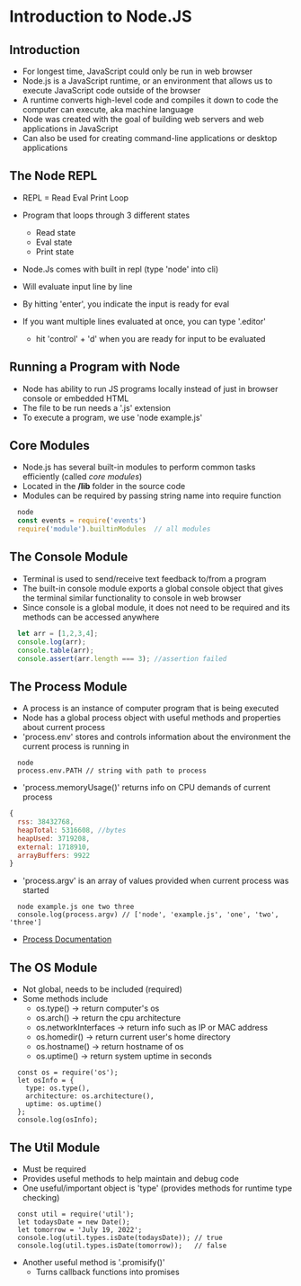 # Introduction to Node.JS
 
## Introduction
  - For longest time, JavaScript could only be run in web browser
  - Node.js is a JavaScript runtime, or an environment that allows us to execute JavaScript code outside of the browser
  - A runtime converts high-level code and compiles it down to code the computer can execute, aka machine language
  - Node was created with the goal of building web servers and web applications in JavaScript
  - Can also be used for creating command-line applications or desktop applications
  
## The Node REPL
  - REPL = Read Eval Print Loop
  - Program that loops through 3 different states
    - Read state  
    - Eval state
    - Print state
  - Node.Js comes with built in repl (type 'node' into cli)
  - Will evaluate input line by line
  
  - By hitting 'enter', you indicate the input is ready for eval
  - If you want multiple lines evaluated at once, you can type '.editor'
    - hit 'control' + 'd' when you are ready for input to be evaluated

## Running a Program with Node
  - Node has ability to run JS programs locally instead of just in browser console or embedded HTML
  - The file to be run needs a '.js' extension
  - To execute a program, we use 'node example.js'

## Core Modules
  - Node.js has several built-in modules to perform common tasks efficiently (called *core modules*)
  - Located in the **/lib** folder in the source code
  - Modules can be required by passing string name into require function
  ```JavaScript
    node
    const events = require('events')
    require('module').builtinModules  // all modules
  ```
  
## The Console Module
  - Terminal is used to send/receive text feedback to/from a program 
  - The built-in console module exports a global console object that gives the terminal similar functionality to console in web browser
  - Since console is a global module, it does not need to be required and its methods can be accessed anywhere
  ```JavaScript
    let arr = [1,2,3,4];
    console.log(arr);
    console.table(arr);
    console.assert(arr.length === 3); //assertion failed
  ```
  
## The Process Module
  - A process is an instance of computer program that is being executed
  - Node has a global process object with useful methods and properties about current process
  - 'process.env' stores and controls information about the environment the current process is running in
  ```
    node
    process.env.PATH // string with path to process
  ```
  - 'process.memoryUsage()' returns info on CPU demands of current process
  ``` JavaScript
  {
    rss: 38432768,
    heapTotal: 5316608, //bytes
    heapUsed: 3719208,
    external: 1718910,
    arrayBuffers: 9922
  }
 ```
 - 'process.argv' is an array of values provided when current process was started
 ```Js
   node example.js one two three
   console.log(process.argv) // ['node', 'example.js', 'one', 'two', 'three']
 ```
 - [Process Documentation](https://nodejs.org/api/process.html)

## The OS Module
  - Not global, needs to be included (required)
  - Some methods include
    - os.type() -> return computer's os 
    - os.arch() -> return the cpu architecture
    - os.networkInterfaces -> return info such as IP or MAC address
    - os.homedir() -> return current user's home directory
    - os.hostname() -> return hostname of os
    - os.uptime() -> return system uptime in seconds
  
  ```Js
    const os = require('os');
    let osInfo = {
      type: os.type(),
      architecture: os.architecture(),
      uptime: os.uptime()
    };
    console.log(osInfo);
  ```
  
## The Util Module
  - Must be required
  - Provides useful methods to help maintain and debug code
  - One useful/important object is 'type' (provides methods for runtime type checking)
  ```Js
    const util = require('util');
    let todaysDate = new Date();
    let tomorrow = 'July 19, 2022';
    console.log(util.types.isDate(todaysDate)); // true
    console.log(util.types.isDate(tomorrow));   // false
  ```
  - Another useful method is '.promisify()'
    - Turns callback functions into promises  
